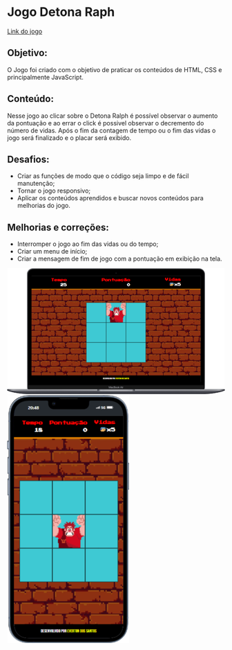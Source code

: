 <h1>Jogo Detona Raph</h1>
<a href="https://evertondossantos.github.io/detona_ralph_dio/">Link do jogo</a>

<h2>Objetivo:</h2>
<p>
    O Jogo foi criado com o objetivo de praticar os conteúdos de HTML, CSS e principalmente JavaScript.
</p>

<h2>Conteúdo:</h2>
<p>
    Nesse jogo ao clicar sobre o Detona Ralph é possível observar o aumento da pontuação e ao errar o click é possivel observar o decremento do número de vidas. Após o fim da contagem de tempo ou o fim das vidas o jogo será finalizado e o placar será exibido.
</p>

<h2>Desafios:</h2>
<p>
    <ul>
        <li>Criar as funções de modo que o código seja limpo e de fácil manutenção;</li>
        <li>Tornar o jogo responsivo;</li>
        <li>Aplicar os conteúdos aprendidos e buscar novos conteúdos para melhorias do jogo.</li>
    </ul>
</p>

<h2>Melhorias e correções:</h2>
<p>
    <ul>
        <li>Interromper o jogo ao fim das vidas ou do tempo;</li>
        <li>Criar um menu de início;</li>
        <li>Criar a mensagem de fim de jogo com a pontuação em exibição na tela.</li>
    </ul>
</p>

<div>
    <img src="./src/readme/Macbook-Air-evertondossantos.github.io.png" alt="" srcset="">
    <img src="./src/readme/iPhone-13-PRO-evertondossantos.github.io.png" alt="" srcset="">
</div>

